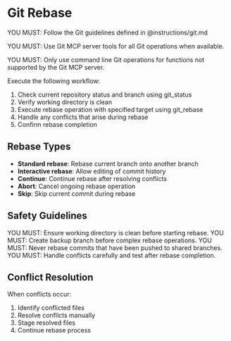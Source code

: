 # Git Rebase

YOU MUST: Follow the Git guidelines defined in @instructions/git.md

YOU MUST: Use Git MCP server tools for all Git operations when available.

YOU MUST: Only use command line Git operations for functions not supported by the Git MCP server.

Execute the following workflow:

1. Check current repository status and branch using git_status
2. Verify working directory is clean
3. Execute rebase operation with specified target using git_rebase
4. Handle any conflicts that arise during rebase
5. Confirm rebase completion

## Rebase Types

- **Standard rebase**: Rebase current branch onto another branch
- **Interactive rebase**: Allow editing of commit history
- **Continue**: Continue rebase after resolving conflicts
- **Abort**: Cancel ongoing rebase operation
- **Skip**: Skip current commit during rebase

## Safety Guidelines

YOU MUST: Ensure working directory is clean before starting rebase.
YOU MUST: Create backup branch before complex rebase operations.
YOU MUST: Never rebase commits that have been pushed to shared branches.
YOU MUST: Handle conflicts carefully and test after rebase completion.

## Conflict Resolution

When conflicts occur:
1. Identify conflicted files
2. Resolve conflicts manually
3. Stage resolved files
4. Continue rebase process